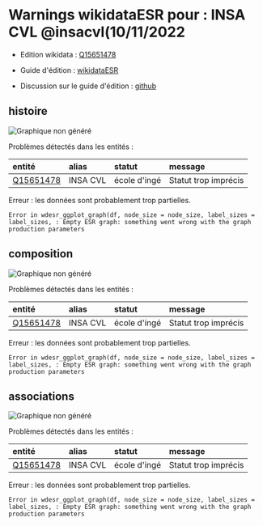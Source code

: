 Warnings wikidataESR pour : INSA CVL @insacvl(10/11/2022
================

- Edition wikidata : [Q15651478](https://www.wikidata.org/wiki/Q15651478)
- Guide d'édition : [wikidataESR](https://github.com/cpesr/wikidataESR/)

- Discussion sur le guide d'édition : [github](https://github.com/cpesr/wikidataESR/issues)



## histoire 

![Graphique non généré](Q15651478-histoire.png) 

Problèmes détectés dans les entités :

|entité                                               |alias    |statut       |message              |
|:----------------------------------------------------|:--------|:------------|:--------------------|
|[Q15651478](https://www.wikidata.org/wiki/Q15651478) |INSA CVL |école d'ingé |Statut trop imprécis |

 


Erreur : les données sont probablement trop partielles.
```
Error in wdesr_ggplot_graph(df, node_size = node_size, label_sizes = label_sizes, : Empty ESR graph: something went wrong with the graph production parameters

``` 



## composition 

![Graphique non généré](Q15651478-composition.png) 

Problèmes détectés dans les entités :

|entité                                               |alias    |statut       |message              |
|:----------------------------------------------------|:--------|:------------|:--------------------|
|[Q15651478](https://www.wikidata.org/wiki/Q15651478) |INSA CVL |école d'ingé |Statut trop imprécis |

 


Erreur : les données sont probablement trop partielles.
```
Error in wdesr_ggplot_graph(df, node_size = node_size, label_sizes = label_sizes, : Empty ESR graph: something went wrong with the graph production parameters

``` 



## associations 

![Graphique non généré](Q15651478-associations.png) 

Problèmes détectés dans les entités :

|entité                                               |alias    |statut       |message              |
|:----------------------------------------------------|:--------|:------------|:--------------------|
|[Q15651478](https://www.wikidata.org/wiki/Q15651478) |INSA CVL |école d'ingé |Statut trop imprécis |

 


Erreur : les données sont probablement trop partielles.
```
Error in wdesr_ggplot_graph(df, node_size = node_size, label_sizes = label_sizes, : Empty ESR graph: something went wrong with the graph production parameters

``` 

